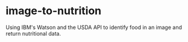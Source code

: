 # image-to-nutrition
Using IBM's Watson and the USDA API to identify food in an image and return nutritional data.
